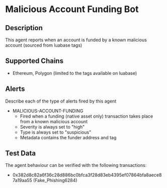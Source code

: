 # Malicious Account Funding Bot

## Description

This agent reports when an account is funded by a known malicious account (sourced from luabase tags)

## Supported Chains

- Ethereum, Polygon (limited to the tags available on luabase)

## Alerts

Describe each of the type of alerts fired by this agent

- MALICIOUS-ACCOUNT-FUNDING
  - Fired when a funding (native asset only) transaction takes place from a known malicious account
  - Severity is always set to "high" 
  - Type is always set to "suspicious" 
  - Metadata contains the funder address and tag

## Test Data

The agent behaviour can be verified with the following transactions:

- 0x382d8c82a6f36c28d886bc0bfca3f28d83eb4395ef07864bfa8aece87a19aa55 (Fake_Phishing6284)
